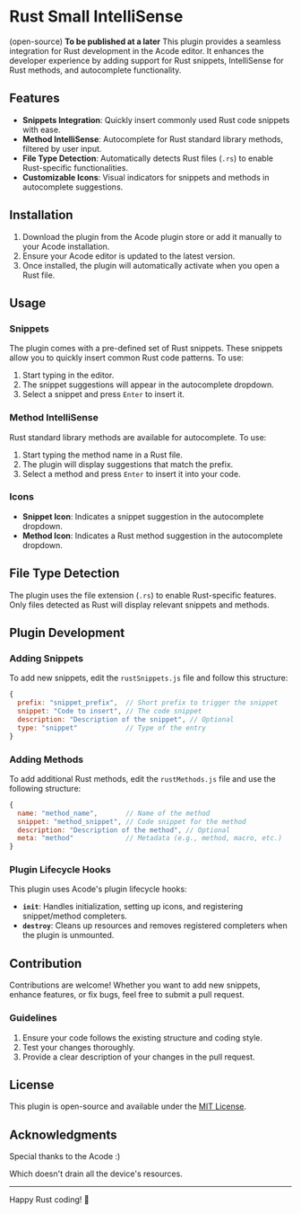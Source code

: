 # Rust Small IntelliSense
(open-source)
**To be published at a later**
This plugin provides a seamless integration for Rust development in the Acode editor. It enhances the developer experience by adding support for Rust snippets, IntelliSense for Rust methods, and autocomplete functionality.

## Features

- **Snippets Integration**: Quickly insert commonly used Rust code snippets with ease.
- **Method IntelliSense**: Autocomplete for Rust standard library methods, filtered by user input.
- **File Type Detection**: Automatically detects Rust files (`.rs`) to enable Rust-specific functionalities.
- **Customizable Icons**: Visual indicators for snippets and methods in autocomplete suggestions.

## Installation

1. Download the plugin from the Acode plugin store or add it manually to your Acode installation.
2. Ensure your Acode editor is updated to the latest version.
3. Once installed, the plugin will automatically activate when you open a Rust file.

## Usage

### Snippets

The plugin comes with a pre-defined set of Rust snippets. These snippets allow you to quickly insert common Rust code patterns. To use:

1. Start typing in the editor.
2. The snippet suggestions will appear in the autocomplete dropdown.
3. Select a snippet and press `Enter` to insert it.

### Method IntelliSense

Rust standard library methods are available for autocomplete. To use:

1. Start typing the method name in a Rust file.
2. The plugin will display suggestions that match the prefix.
3. Select a method and press `Enter` to insert it into your code.

### Icons

- **Snippet Icon**: Indicates a snippet suggestion in the autocomplete dropdown.
- **Method Icon**: Indicates a Rust method suggestion in the autocomplete dropdown.

## File Type Detection

The plugin uses the file extension (`.rs`) to enable Rust-specific features. Only files detected as Rust will display relevant snippets and methods.

## Plugin Development

### Adding Snippets

To add new snippets, edit the `rustSnippets.js` file and follow this structure:

```javascript
{
  prefix: "snippet_prefix",  // Short prefix to trigger the snippet
  snippet: "Code to insert", // The code snippet
  description: "Description of the snippet", // Optional
  type: "snippet"            // Type of the entry
}
```

### Adding Methods

To add additional Rust methods, edit the `rustMethods.js` file and use the following structure:

```javascript
{
  name: "method_name",       // Name of the method
  snippet: "method_snippet", // Code snippet for the method
  description: "Description of the method", // Optional
  meta: "method"             // Metadata (e.g., method, macro, etc.)
}
```

### Plugin Lifecycle Hooks

This plugin uses Acode's plugin lifecycle hooks:

- **`init`**: Handles initialization, setting up icons, and registering snippet/method completers.
- **`destroy`**: Cleans up resources and removes registered completers when the plugin is unmounted.

## Contribution

Contributions are welcome! Whether you want to add new snippets, enhance features, or fix bugs, feel free to submit a pull request.

### Guidelines

1. Ensure your code follows the existing structure and coding style.
2. Test your changes thoroughly.
3. Provide a clear description of your changes in the pull request.

## License

This plugin is open-source and available under the [MIT License](./LICENSE).

## Acknowledgments

Special thanks to the Acode :)

Which doesn't drain all the device's resources.



---
Happy Rust coding! 🦀